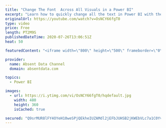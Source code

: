 ```yaml
---
title: "Change The Font  Across All Visuals in a Power BI"
excerpt: "Learn how to quickly change all the text in Power BI with the theme options in Power BI"
originalUrl: https://youtube.com/watch?v=OsNCY66fgT0
type: video
price: Free
length: PT2M9S
publishedDateTime: 2020-07-26T13:06:51Z
heat: 50

featuredContent: "<iframe width=\"800\" height=\"500\" frameborder=\"0\" src=\"https://www.youtube.com/embed/OsNCY66fgT0\" allow=\"accelerometer; autoplay; encrypted-media; gyroscope; picture-in-picture\" allowfullscreen></iframe>"

provider:
  name: Absent Data Channel
  domain: absentdata.com

topics:
  - Power BI

images:
  - url: https://i.ytimg.com/vi/OsNCY66fgT0/hqdefault.jpg
    width: 480
    height: 360
    isCached: true

secured: "Q9srMUR8lFY4OYeH10weSPjQEkheIUZAMdl2jEFbJUHSB2jKWEbVLc7a1C0YvyTWButYA++J9iI90GOj53u7McWCEa2fEY1PwE3sLbewjYWEds9pjl5sumIRPkKM98rk4g+CBgSs8wxwabpRCrCUoP4R9hbwuhHSei0o0wQqHhXGGHRlIyr4UNSGdHwFKjM267unxut8yFB5HeGxU0awtrpyzxXgVmnLX++4n2czYgccBKWX8B8TNhMb+Wk2hag09Lw2/OJhcdTLn3MXj07Y8IOw2aMyp4TJ0q6WqhenZHp7yjb2ql9OCXYqRuHiPNq/eK4A2QdUmgxSDUU/ZKX/bT5ywp3HW85ExGbxaH9lu8Kul8BdPX/6d1b28xZ0orLyAmCGEwl8ZZbNo3QKrUMUQU5K9WOrX5RqEWRR0L3nJOk=;hwuKP+6MB5YiPWn/z7nF0g=="
---
```


